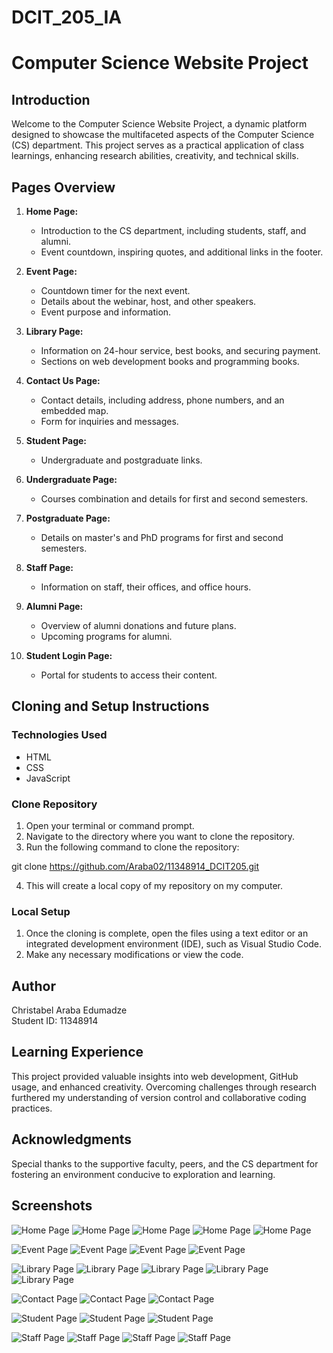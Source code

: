 # DCIT_205_IA

# Computer Science Website Project

## Introduction

Welcome to the Computer Science Website Project, a dynamic platform designed to showcase the multifaceted aspects of the Computer Science (CS) department. This project serves as a practical application of class learnings, enhancing research abilities, creativity, and technical skills.

## Pages Overview

1. **Home Page:**
   - Introduction to the CS department, including students, staff, and alumni.
   - Event countdown, inspiring quotes, and additional links in the footer.

2. **Event Page:**
   - Countdown timer for the next event.
   - Details about the webinar, host, and other speakers.
   - Event purpose and information.

3. **Library Page:**
   - Information on 24-hour service, best books, and securing payment.
   - Sections on web development books and programming books.

4. **Contact Us Page:**
   - Contact details, including address, phone numbers, and an embedded map.
   - Form for inquiries and messages.

5. **Student Page:**
   - Undergraduate and postgraduate links.

6. **Undergraduate Page:**
   - Courses combination and details for first and second semesters.

7. **Postgraduate Page:**
   - Details on master's and PhD programs for first and second semesters.

8. **Staff Page:**
   - Information on staff, their offices, and office hours.

9. **Alumni Page:**
   - Overview of alumni donations and future plans.
   - Upcoming programs for alumni.

10. **Student Login Page:**
    - Portal for students to access their content.

## Cloning and Setup Instructions

### Technologies Used
- HTML
- CSS
- JavaScript

### Clone Repository
1. Open your terminal or command prompt.
2. Navigate to the directory where you want to clone the repository.
3. Run the following command to clone the repository:


git clone https://github.com/Araba02/11348914_DCIT205.git

4. This will create a local copy of my repository on my computer.

### Local Setup
1. Once the cloning is complete, open the files using a text editor or an integrated development environment (IDE), such as Visual Studio Code.
2. Make any necessary modifications or view the code.

## Author

Christabel Araba Edumadze  
Student ID: 11348914

## Learning Experience

This project provided valuable insights into web development, GitHub usage, and enhanced creativity. Overcoming challenges through research furthered my understanding of version control and collaborative coding practices.

## Acknowledgments

Special thanks to the supportive faculty, peers, and the CS department for fostering an environment conducive to exploration and learning.

## Screenshots



![Home Page](screenshots/1.png)
![Home Page](screenshots/2.png)
![Home Page](screenshots/3.png)
![Home Page](screenshots/4.png)
![Home Page](screenshots/5.png)

![Event Page](screenshots/6.png)
![Event Page](screenshots/7.png)
![Event Page](screenshots/8.png)
![Event Page](screenshots/9.png)


![Library Page](screenshots/10.png)
![Library Page](screenshots/11.png)
![Library Page](screenshots/12.png)
![Library Page](screenshots/13.png)
![Library Page](screenshots/14.png)

![Contact Page](screenshots/15.png)
![Contact Page](screenshots/16.png)
![Contact Page](screenshots/17.png)

![Student Page](screenshots/18.png)
![Student Page](screenshots/19.png)
![Student Page](screenshots/20.png)

![Staff Page](screenshots/21.png)
![Staff Page](screenshots/22.png)
![Staff Page](screenshots/23.png)
![Staff Page](screenshots/24.png)

